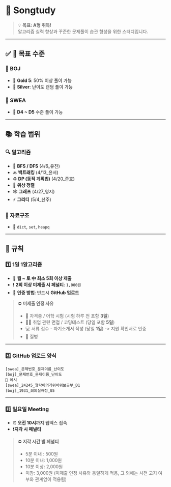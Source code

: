 # 🎯 **Songtudy**

> 💡 **목표: A형 취득!**  
> 알고리즘 실력 향상과 꾸준한 문제풀이 습관 형성을 위한 스터디입니다.

---

## ✅ 🎯 **목표 수준**

### 🔹 BOJ
- 🥇 **Gold 5**: 50% 이상 풀이 가능
- 🥈 **Silver**: 난이도 랜덤 풀이 가능

### 🔸 SWEA
- 🧠 **D4 ~ D5** 수준 풀이 가능

---

## 📚 **학습 범위**

### 🔍 알고리즘
- 🔁 **BFS / DFS**  (4/6_유진)
- 🔙 **백트래킹**  (4/13_윤서)
- ♻️ **DP (동적 계획법)**  (4/20_준호)
- 🔗 **위상 정렬**  
- 🕸 **그래프**  (4/27_영지)
- ⚡️ **그리디**  (5/4_선주)

### 🧱 자료구조
- 🧩 `dict`, `set`, `heapq`

---

## 📌 **규칙**

### 1️⃣ **1일 1알고리즘**
- 📆 **월 ~ 토 中 최소 5회 이상 제출**
- ❗ **2회 이상 미제출 시 페널티**: `1,000원`
- 🔐 **인증 방법**: 반드시 **GitHub 업로드**

> ⛔️ **미제출 인정 사유**
> - 📝 자격증 / 어학 시험 (시험 하루 전 포함 **3일**)  
> - 🧑‍💼 취업 관련 면접 / 코딩테스트 (당일 포함 **5일**)
> - 💻 서류 접수 - 자기소개서 작성 (당일 **1일**) -> 지원 확인서로 인증
> - 🤒 질병

---

### 2️⃣ **GitHub 업로드 양식**

```plaintext
[swea]_문제번호_문제이름_난이도  
[boj]_문제번호_문제이름_난이도
🔺 예시  
[swea]_24245_형탁이의가위바위보공부_D1  
[boj]_1931_회의실배정_G5
```

---

### 3️⃣ **일요일 Meeting**
- ⏰ **오전 10시**까지 웹엑스 접속
- ❗️**지각 시 페널티**

> ⛔️ **지각 시간 별 페널티**
> - 5분 이내 : 500원
> - 10분 이내: 1,000원
> - 10분 이상: 2,000원
> - 미참: 3,000원 (미제출 인정 사유와 동일하게 적용, 그 외에는 사전 고지 여부와 관계없이 적용됨)
